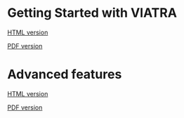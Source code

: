 # Getting Started with VIATRA

[HTML version](http://static.incquerylabs.com/projects/viatra/viatra-docs/ViatraDocs.html)

[PDF version](http://static.incquerylabs.com/projects/viatra/viatra-docs/ViatraDocs.pdf)

# Advanced features
[HTML version](http://static.incquerylabs.com/projects/viatra/viatra-docs/ViatraAdvanced.html)

[PDF version](http://static.incquerylabs.com/projects/viatra/viatra-docs/ViatraAdvanced.pdf)
